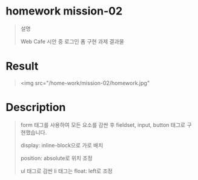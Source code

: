 # homework mission-02
> 설명
> 
> Web Cafe 시안 중 로그인 폼 구현 과제 결과물

# Result
> <img src="/home-work/mission-02/homework.jpg"

# Description
> form 태그를 사용하여 모든 요소를 감싼 후 fieldset, input, button 태그로 구현했습니다.
>
>display: inline-block으로 가로 배치
>
>position: absolute로 위치 조정
>
>ul 태그로 감싼 li 태그는 float: left로 조정